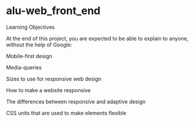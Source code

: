# alu-web_front_end
Learning Objectives

At the end of this project, you are expected to be able to explain to anyone, without the help of Google:

Mobile-first design

Media-queries

Sizes to use for responsive web design

How to make a website responsive

The differences between responsive and adaptive design

CSS units that are used to make elements flexible
